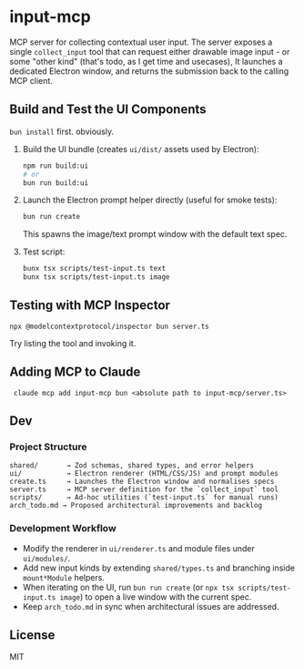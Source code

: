 # input-mcp

MCP server for collecting contextual user input. 
The server exposes a single `collect_input` tool that can request either drawable image input - or some "other kind" (that's todo, as I get time and usecases), It launches a dedicated Electron window, and returns the submission back to the calling MCP client.

## Build and Test the UI Components

`bun install` first. obviously. 

1. Build the UI bundle (creates `ui/dist/` assets used by Electron):
   ```sh
   npm run build:ui
   # or
   bun run build:ui
   ```
2. Launch the Electron prompt helper directly (useful for smoke tests):
   ```sh
   bun run create
   ```
   This spawns the image/text prompt window with the default text spec.

3. Test script:
   ```sh 
   bunx tsx scripts/test-input.ts text
   bunx tsx scripts/test-input.ts image
   ```

## Testing with MCP Inspector

```npx @modelcontextprotocol/inspector bun server.ts```

Try listing the tool and invoking it.


## Adding MCP to Claude

``` claude mcp add input-mcp bun <absolute path to input-mcp/server.ts>```


## Dev

### Project Structure
```
shared/       → Zod schemas, shared types, and error helpers
ui/           → Electron renderer (HTML/CSS/JS) and prompt modules
create.ts     → Launches the Electron window and normalises specs
server.ts     → MCP server definition for the `collect_input` tool
scripts/      → Ad-hoc utilities (`test-input.ts` for manual runs)
arch_todo.md → Proposed architectural improvements and backlog
```

### Development Workflow
- Modify the renderer in `ui/renderer.ts` and module files under `ui/modules/`.
- Add new input kinds by extending `shared/types.ts` and branching inside `mount*Module` helpers.
- When iterating on the UI, run `bun run create` (or `npx tsx scripts/test-input.ts image`) to open a live window with the current spec.
- Keep `arch_todo.md` in sync when architectural issues are addressed.

## License
MIT

